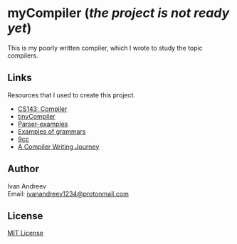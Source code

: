 # myCompiler (*the project is not ready yet*)
This is my poorly written compiler, which I wrote to study the topic compilers.

## Links

Resources that I used to create this project.

* [CS143: Compiler](https://www.keithschwarz.com/cs143/WWW/sum2011/)
* [tinyCompiler](https://github.com/none9632/tinyCompiler)
* [Parser-examples](https://github.com/none9632/Parser-examples)
* [Examples of grammars](http://goldparser.org/grammars/)
* [9cc](https://github.com/rui314/9cc)
* [A Compiler Writing Journey](https://github.com/DoctorWkt/acwj)

## Author

Ivan Andreev  
Email:  ivanandreev1234@protonmail.com

## License

[MIT License](LICENSE)
